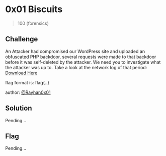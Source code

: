 # 0x01 Biscuits
> 100 (forensics)

## Challenge

An Attacker had compromised our WordPress site and uploaded an obfuscated PHP backdoor, several requests were made to that backdoor before it was self-deleted by the attacker. We need you to investigate what the attacker was up to. Take a look at the network log of that period: [Download Here](https://github.com/logicoverflow/sans-new2cyber-ctf/blob/main/forensics/0x01/buiscuits.pcap)

flag format is: flag{..}

author: [@Rayhan0x01](https://twitter.com/Rayhan0x01)
  
## Solution

Pending...

## Flag

Pending...
